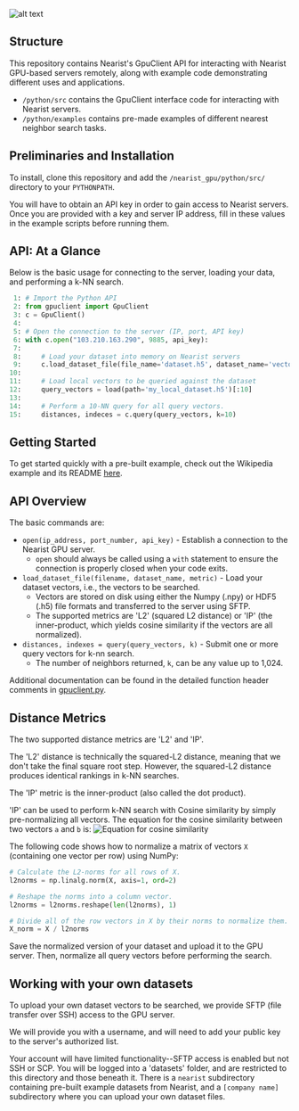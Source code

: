 

![alt text](http://nearist.sightbox.io/wp-content/uploads/2017/04/nearist.svg)

## Structure
This repository contains Nearist's GpuClient API for interacting with Nearist GPU-based servers remotely, along with example code demonstrating different uses and applications.

- `/python/src` contains the GpuClient interface code for interacting with Nearist servers.
- `/python/examples` contains pre-made examples of different nearest neighbor search tasks.

## Preliminaries and Installation

To install, clone this repository and add the `/nearist_gpu/python/src/` directory to your `PYTHONPATH`.

You will have to obtain an API key in order to gain access to Nearist servers. Once you are provided with a key and server IP address, fill in these values in the example scripts before running them.

## API: At a Glance

Below is the basic usage for connecting to the server, loading your data, and performing a k-NN search.

```python
 1: # Import the Python API
 2: from gpuclient import GpuClient 
 3: c = GpuClient()
 4: 
 5: # Open the connection to the server (IP, port, API key)
 6: with c.open("103.210.163.290", 9885, api_key):
 7:
 8:     # Load your dataset into memory on Nearist servers
 9:     c.load_dataset_file(file_name='dataset.h5', dataset_name='vectors', metric='L2')
10:
11:     # Load local vectors to be queried against the dataset
12:     query_vectors = load(path='my_local_dataset.h5')[:10] 
13:
14:     # Perform a 10-NN query for all query vectors.
15:     distances, indeces = c.query(query_vectors, k=10)
```

## Getting Started
To get started quickly with a pre-built example, check out the Wikipedia example and its README [here](https://github.com/nearist/nearist_gpu/tree/master/python/examples/wikipedia_search).

## API Overview

The basic commands are:
* `open(ip_address, port_number, api_key)` - Establish a connection to the Nearist GPU server.
    * `open` should always be called using a `with` statement to ensure the connection is properly closed when your code exits.
* `load_dataset_file(filename, dataset_name, metric)` - Load your dataset vectors, i.e., the vectors to be searched.
    * Vectors are stored on disk using either the Numpy (.npy) or HDF5 (.h5) file formats and transferred to the server using SFTP.
    * The supported metrics are 'L2' (squared L2 distance) or 'IP' (the inner-product, which yields cosine similarity if the vectors are all normalized).
* `distances, indexes = query(query_vectors, k)` - Submit one or more query vectors for k-nn search.
    * The number of neighbors returned, `k`, can be any value up to 1,024.

Additional documentation can be found in the detailed function header comments in [gpuclient.py](https://github.com/nearist/nearist_gpu/blob/master/python/src/gpuclient.py).

## Distance Metrics
The two supported distance metrics are 'L2' and 'IP'.

The 'L2' distance is technically the squared-L2 distance, meaning that we don't take the final square root step. However, the squared-L2 distance produces identical rankings in k-NN searches.

The 'IP' metric is the inner-product (also called the dot product). 

'IP' can be used to perform k-NN search with Cosine similarity by simply pre-normalizing all vectors. The equation for the cosine similarity between two vectors `a` and `b` is:
![Equation for cosine similarity](http://mccormickml.com/assets/cosine_l1/cosine_similarity.png)

The following code shows how to normalize a matrix of vectors `X` (containing one vector per row) using NumPy:

```python
# Calculate the L2-norms for all rows of X.
l2norms = np.linalg.norm(X, axis=1, ord=2)

# Reshape the norms into a column vector.
l2norms = l2norms.reshape(len(l2norms), 1)

# Divide all of the row vectors in X by their norms to normalize them.
X_norm = X / l2norms
```

Save the normalized version of your dataset and upload it to the GPU server. Then, normalize all query vectors before performing the search.

## Working with your own datasets
To upload your own dataset vectors to be searched, we provide SFTP (file transfer over SSH) access to the GPU server. 

We will provide you with a username, and will need to add your public key to the server's authorized list.

Your account will have limited functionality--SFTP access is enabled but not SSH or SCP. You will be logged into a 'datasets' folder, and are restricted to this directory and those beneath it. There is a `nearist` subdirectory containing pre-built example datasets from Nearist, and a `[company name]` subdirectory where you can upload your own dataset files.